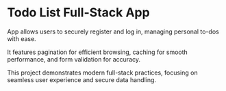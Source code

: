# Todo List Full-Stack App
App allows users to securely register and log in, managing personal to-dos with ease. 


It features pagination for efficient browsing, caching for smooth performance, and form validation for accuracy.


This project demonstrates modern full-stack practices, focusing on seamless user experience and secure data handling.
